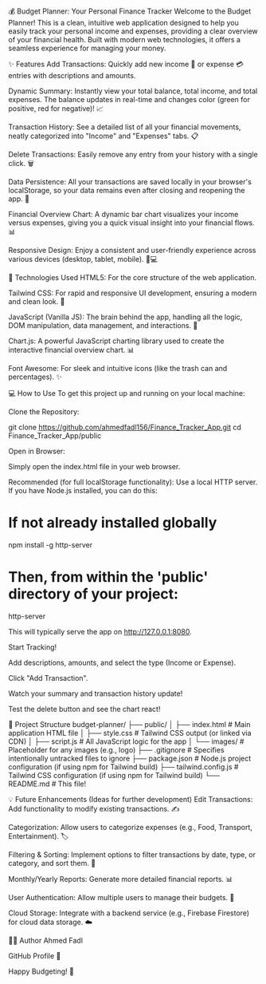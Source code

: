 💰 Budget Planner: Your Personal Finance Tracker
Welcome to the Budget Planner! This is a clean, intuitive web application designed to help you easily track your personal income and expenses, providing a clear overview of your financial health. Built with modern web technologies, it offers a seamless experience for managing your money.

✨ Features
Add Transactions: Quickly add new income 💸 or expense 💳 entries with descriptions and amounts.

Dynamic Summary: Instantly view your total balance, total income, and total expenses. The balance updates in real-time and changes color (green for positive, red for negative)! 📈

Transaction History: See a detailed list of all your financial movements, neatly categorized into "Income" and "Expenses" tabs. 📋

Delete Transactions: Easily remove any entry from your history with a single click. 🗑️

Data Persistence: All your transactions are saved locally in your browser's localStorage, so your data remains even after closing and reopening the app. 💾

Financial Overview Chart: A dynamic bar chart visualizes your income versus expenses, giving you a quick visual insight into your financial flows. 📊

Responsive Design: Enjoy a consistent and user-friendly experience across various devices (desktop, tablet, mobile). 📱💻

🚀 Technologies Used
HTML5: For the core structure of the web application.

Tailwind CSS: For rapid and responsive UI development, ensuring a modern and clean look. 🎨

JavaScript (Vanilla JS): The brain behind the app, handling all the logic, DOM manipulation, data management, and interactions. 🧠

Chart.js: A powerful JavaScript charting library used to create the interactive financial overview chart. 📊

Font Awesome: For sleek and intuitive icons (like the trash can and percentages). ✨

💻 How to Use
To get this project up and running on your local machine:

Clone the Repository:

git clone https://github.com/ahmedfadl156/Finance_Tracker_App.git
cd Finance_Tracker_App/public

Open in Browser:

Simply open the index.html file in your web browser.

Recommended (for full localStorage functionality): Use a local HTTP server. If you have Node.js installed, you can do this:

# If not already installed globally
npm install -g http-server
# Then, from within the 'public' directory of your project:
http-server

This will typically serve the app on http://127.0.0.1:8080.

Start Tracking!

Add descriptions, amounts, and select the type (Income or Expense).

Click "Add Transaction".

Watch your summary and transaction history update!

Test the delete button and see the chart react!

📂 Project Structure
budget-planner/
├── public/
│   ├── index.html          # Main application HTML file
│   ├── style.css           # Tailwind CSS output (or linked via CDN)
│   ├── script.js           # All JavaScript logic for the app
│   └── images/             # Placeholder for any images (e.g., logo)
├── .gitignore              # Specifies intentionally untracked files to ignore
├── package.json            # Node.js project configuration (if using npm for Tailwind build)
├── tailwind.config.js      # Tailwind CSS configuration (if using npm for Tailwind build)
└── README.md               # This file!

💡 Future Enhancements (Ideas for further development)
Edit Transactions: Add functionality to modify existing transactions. ✍️

Categorization: Allow users to categorize expenses (e.g., Food, Transport, Entertainment). 🏷️

Filtering & Sorting: Implement options to filter transactions by date, type, or category, and sort them. 🔄

Monthly/Yearly Reports: Generate more detailed financial reports. 📊

User Authentication: Allow multiple users to manage their budgets. 🔐

Cloud Storage: Integrate with a backend service (e.g., Firebase Firestore) for cloud data storage. ☁️

👨‍💻 Author
Ahmed Fadl

GitHub Profile 🐙

Happy Budgeting! 🚀
